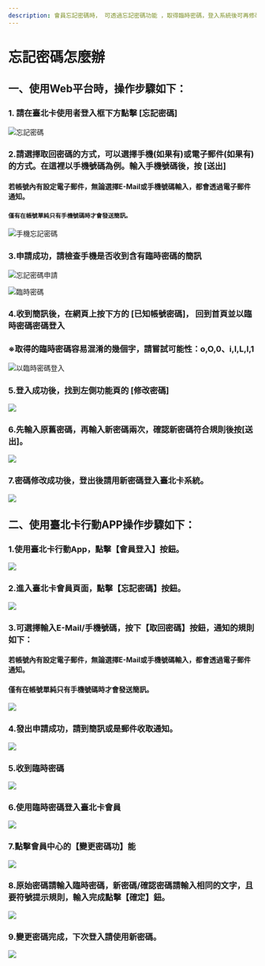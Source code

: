 ```yaml
---
description: 會員忘記密碼時， 可透過忘記密碼功能 ，取得臨時密碼，登入系統後可再修改為自訂的密碼。
---
```


# 忘記密碼怎麼辦

## 一、使用Web平台時，操作步驟如下：

### 1. 請在臺北卡使用者登入框下方點擊 \[忘記密碼\]

![&#x5FD8;&#x8A18;&#x5BC6;&#x78BC;](../.gitbook/assets/wang-ji-mi-ma.png)

### 2.請選擇取回密碼的方式，可以選擇手機\(如果有\)或電子郵件\(如果有\)的方式。在這裡以手機號碼為例。輸入手機號碼後，按 \[送出\]

#### 若帳號內有設定電子郵件，無論選擇E-Mail或手機號碼輸入，都會透過電子郵件通知。

#### `僅有在帳號單純只有手機號碼時才會發送簡訊。`

![&#x624B;&#x6A5F;&#x5FD8;&#x8A18;&#x5BC6;&#x78BC;](../.gitbook/assets/2018-04-26_125320.png)

### 3.申請成功，請檢查手機是否收到含有臨時密碼的簡訊

![&#x5FD8;&#x8A18;&#x5BC6;&#x78BC;&#x7533;&#x8ACB;](../.gitbook/assets/2018-04-26_125359.png)

![&#x81E8;&#x6642;&#x5BC6;&#x78BC;](../.gitbook/assets/screenshot_2018-04-26-12-56-51-78.png)

### 4.收到簡訊後，在網頁上按下方的 \[已知帳號密碼\]， 回到首頁並以臨時密碼密碼登入

### ※取得的臨時密碼容易混淆的幾個字，請嘗試可能性：o,O,0、i,I,L,l,1

![&#x4EE5;&#x81E8;&#x6642;&#x5BC6;&#x78BC;&#x767B;&#x5165;](../.gitbook/assets/2018-04-26_125839.png)

### 5.登入成功後，找到左側功能頁的 \[修改密碼\]

![](../.gitbook/assets/2018-04-26_125933.png)

### 6.先輸入原舊密碼，再輸入新密碼兩次，確認新密碼符合規則後按\[送出\]。

![](../.gitbook/assets/2018-04-26_130132.png)

### 7.密碼修改成功後，登出後請用新密碼登入臺北卡系統。

![](../.gitbook/assets/2018-04-27_161910.png)

## 二、使用臺北卡行動APP操作步驟如下：

### 1.使用臺北卡行動App，點擊【會員登入】按鈕。

![](../.gitbook/assets/login_01.png)

### 2.進入臺北卡會員頁面，點擊【忘記密碼】按鈕。

![](../.gitbook/assets/login_02%20%281%29.png)

### 3.可選擇輸入E-Mail/手機號碼，按下【取回密碼】按鈕，通知的規則如下：

#### 若帳號內有設定電子郵件，無論選擇E-Mail或手機號碼輸入，都會透過電子郵件通知。

#### 僅有在帳號單純只有手機號碼時才會發送簡訊。

![](../.gitbook/assets/f_pwd.png)

### 4.發出申請成功，請到簡訊或是郵件收取通知。

![](../.gitbook/assets/send.png)

### 5.收到臨時密碼

![](../.gitbook/assets/recive_sms.png)

### 6.使用臨時密碼登入臺北卡會員

![](../.gitbook/assets/login_03.png)

### 7.點擊會員中心的【變更密碼功】能

![](../.gitbook/assets/change_pwd.png)

### 8.原始密碼請輸入臨時密碼，新密碼/確認密碼請輸入相同的文字，且要符號提示規則，輸入完成點擊【確定】鈕。

![](../.gitbook/assets/change_pwd2.png)

### 9.變更密碼完成，下次登入請使用新密碼。

![](../.gitbook/assets/sucess.png)

